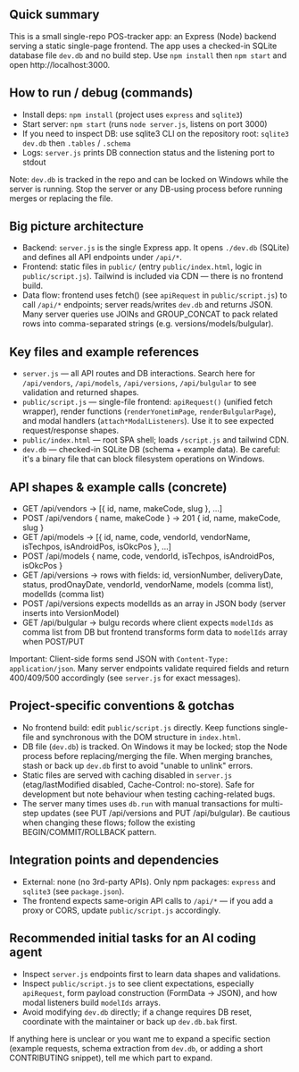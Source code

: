 ## Quick summary

This is a small single-repo POS-tracker app: an Express (Node) backend serving a static single-page frontend. The app uses a checked-in SQLite database file `dev.db` and no build step. Use `npm install` then `npm start` and open http://localhost:3000.

## How to run / debug (commands)

- Install deps: `npm install` (project uses `express` and `sqlite3`)
- Start server: `npm start` (runs `node server.js`, listens on port 3000)
- If you need to inspect DB: use sqlite3 CLI on the repository root: `sqlite3 dev.db` then `.tables` / `.schema`
- Logs: `server.js` prints DB connection status and the listening port to stdout

Note: `dev.db` is tracked in the repo and can be locked on Windows while the server is running. Stop the server or any DB-using process before running merges or replacing the file.

## Big picture architecture

- Backend: `server.js` is the single Express app. It opens `./dev.db` (SQLite) and defines all API endpoints under `/api/*`.
- Frontend: static files in `public/` (entry `public/index.html`, logic in `public/script.js`). Tailwind is included via CDN — there is no frontend build.
- Data flow: frontend uses fetch() (see `apiRequest` in `public/script.js`) to call `/api/*` endpoints; server reads/writes `dev.db` and returns JSON. Many server queries use JOINs and GROUP_CONCAT to pack related rows into comma-separated strings (e.g. versions/models/bulgular).

## Key files and example references

- `server.js` — all API routes and DB interactions. Search here for `/api/vendors`, `/api/models`, `/api/versions`, `/api/bulgular` to see validation and returned shapes.
- `public/script.js` — single-file frontend: `apiRequest()` (unified fetch wrapper), render functions (`renderYonetimPage`, `renderBulgularPage`), and modal handlers (`attach*ModalListeners`). Use it to see expected request/response shapes.
- `public/index.html` — root SPA shell; loads `/script.js` and tailwind CDN.
- `dev.db` — checked-in SQLite DB (schema + example data). Be careful: it's a binary file that can block filesystem operations on Windows.

## API shapes & example calls (concrete)

- GET /api/vendors -> [{ id, name, makeCode, slug }, ...]
- POST /api/vendors { name, makeCode } -> 201 { id, name, makeCode, slug }
- GET /api/models -> [{ id, name, code, vendorId, vendorName, isTechpos, isAndroidPos, isOkcPos }, ...]
- POST /api/models { name, code, vendorId, isTechpos, isAndroidPos, isOkcPos }
- GET /api/versions -> rows with fields: id, versionNumber, deliveryDate, status, prodOnayDate, vendorId, vendorName, models (comma list), modelIds (comma list)
- POST /api/versions expects modelIds as an array in JSON body (server inserts into VersionModel)
- GET /api/bulgular -> bulgu records where client expects `modelIds` as comma list from DB but frontend transforms form data to `modelIds` array when POST/PUT

Important: Client-side forms send JSON with `Content-Type: application/json`. Many server endpoints validate required fields and return 400/409/500 accordingly (see `server.js` for exact messages).

## Project-specific conventions & gotchas

- No frontend build: edit `public/script.js` directly. Keep functions single-file and synchronous with the DOM structure in `index.html`.
- DB file (`dev.db`) is tracked. On Windows it may be locked; stop the Node process before replacing/merging the file. When merging branches, stash or back up `dev.db` first to avoid "unable to unlink" errors.
- Static files are served with caching disabled in `server.js` (etag/lastModified disabled, Cache-Control: no-store). Safe for development but note behaviour when testing caching-related bugs.
- The server many times uses `db.run` with manual transactions for multi-step updates (see PUT /api/versions and PUT /api/bulgular). Be cautious when changing these flows; follow the existing BEGIN/COMMIT/ROLLBACK pattern.

## Integration points and dependencies

- External: none (no 3rd-party APIs). Only npm packages: `express` and `sqlite3` (see `package.json`).
- The frontend expects same-origin API calls to `/api/*` — if you add a proxy or CORS, update `public/script.js` accordingly.

## Recommended initial tasks for an AI coding agent

- Inspect `server.js` endpoints first to learn data shapes and validations.
- Inspect `public/script.js` to see client expectations, especially `apiRequest`, form payload construction (FormData -> JSON), and how modal listeners build `modelIds` arrays.
- Avoid modifying `dev.db` directly; if a change requires DB reset, coordinate with the maintainer or back up `dev.db.bak` first.

If anything here is unclear or you want me to expand a specific section (example requests, schema extraction from `dev.db`, or adding a short CONTRIBUTING snippet), tell me which part to expand.
